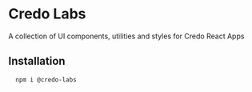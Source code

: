 # Credo Labs

A collection of UI components, utilities and styles for Credo React Apps

## Installation

```bash
  npm i @credo-labs
```
